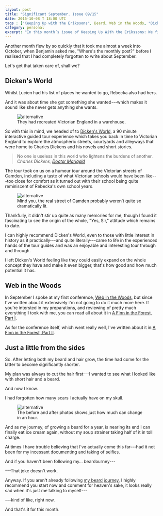 ```yaml
---
layout: post
title: "Significant September, Issue 09/15"
date: 2015-10-08 T 18:00 UTC
tags : ["Keeping Up with the Erikssons", Beard, Web in the Woods, "Dicken's World", Family]
category: personal
excerpt: "In this month’s issue of Keeping Up With the Erikssons: We finally go to Dicken's World, I camp in the woods and speak at my first conference and the hair goes."
---
```


Another month flew by so quickly that it took me almost a week into October, when Benjamin asked me, "Where's the monthly post?" before I realised that I had completely forgotten to write about September.

Let's get that taken care of, shall we?

## Dicken's World

Whilst Lucien had his list of places he wanted to go, Rebecka also had hers.

And it was about time she got something she wanted---which makes it sound like she never gets anything she wants.

<figure>
	<img class="js-lazy-load" data-original="/assets/posts/2015/october/significant-september-issue-09-15/dickens-world.jpg" alt="alternative">
	<figcaption>They had recreated Victorian England in a warehouse.</figcaption>
</figure>

So with this in mind, we headed of to [Dicken's World][dickens], a 90 minute interactive guided tour experience which takes you back in time to Victorian England to explore the atmospheric streets, courtyards and alleyways that were home to Charles Dickens and his novels and short stories.

> No one is useless in this world who lightens the burdens of another. <cite>Charles Dickens, <a href="http://www.gutenberg.org/ebooks/1415">Doctor Marigold</a></cite>

The tour took on us on a humour tour around the Victorian streets of Camden, including a taste of what Victorian schools would have been like---too close for comfort as it turned out with their school being quite reminiscent of Rebecka's own school years.

<figure>
	<img class="js-lazy-load" data-original="/assets/posts/2015/october/significant-september-issue-09-15/dickens-world-2.jpg" alt="alternative">
	<figcaption>Mind you, the real street of Camden probably weren’t quite so dramatically lit.</figcaption>
</figure>

Thankfully, it didn't stir up quite as many memories for me, though I found it fascinating to see the origin of the whole, "Yes, Sir," attitude which remains to date.

I can highly recommend Dicken's World, even to those with little interest in history as it practically---and quite literally---came to life in the experienced hands of the tour guides and was an enjoyable and interesting tour through and through.

I left Dicken's World feeling like they could easily expand on the whole concept they have and make it even bigger, that's how good and how much potential it has.

## Web in the Woods

In September I spoke at my first conference, [Web in the Woods][web], but since I've written about it extensively I'm not going to do it much more here. If you're intersted in my preparations, and reviewing of pretty much everything I took with me, you can read all about it in [A Finn in the Forest, Part I][finn1].

As for the conference itself, which went really well, I've written about it in [A Finn in the Forest, Part II][finn2].

## Just a little from the sides

So. After letting both my beard and hair grow, the time had come for the latter to become significantly shorter.

My plan was always to cut the hair first---I wanted to see what I looked like with short hair and a beard.

And now I know.

I had forgotten how many scars I actually have on my skull.

<figure>
	<img class="js-lazy-load" data-original="/assets/posts/2015/october/significant-september-issue-09-15/carlos-eriksson-haircut-before-and-after.jpg" alt="alternative">
	<figcaption>The before and after photos shows just how much can change in an hour.</figcaption>
</figure>

And as my journey, of growing a beard for a year, is nearing its end I can finally eat ice cream again, without my soup strainer taking half of it in toll charge. 

At times I have trouble believing that I've actually come this far---had it not been for my incessant documenting and taking of selfies.

And if you haven't been following my... beardourney---

---That joke doesn't work.

Anyway. If you aren't already following [my beard journey][beard], I highly recommend you start now and comment for heaven's sake, it looks really sad when it's just me talking to myself---

---kind of like, right now.

And that's it for this month.

[dickens]: http://www.dickensworld.co.uk/
[web]: http://webinthewoods.co.uk/
[finn1]: /blog/a-finn-in-the-forest-part-i
[finn2]: /blog/a-finn-in-the-forest-part-ii
[beard]: /blog/a-scary-hairy-beard-story